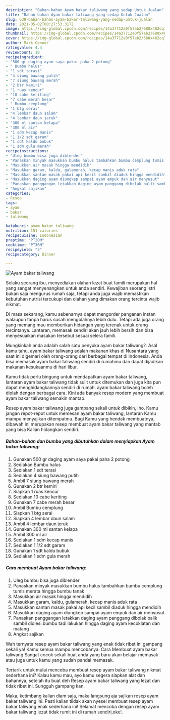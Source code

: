 ```yaml
---
description: "Bahan-bahan Ayam bakar taliwang yang sedap Untuk Jualan"
title: "Bahan-bahan Ayam bakar taliwang yang sedap Untuk Jualan"
slug: 639-bahan-bahan-ayam-bakar-taliwang-yang-sedap-untuk-jualan
date: 2021-05-02T00:27:53.317Z
image: https://img-global.cpcdn.com/recipes/14a37712a0f57ab2/680x482cq70/ayam-bakar-taliwang-foto-resep-utama.jpg
thumbnail: https://img-global.cpcdn.com/recipes/14a37712a0f57ab2/680x482cq70/ayam-bakar-taliwang-foto-resep-utama.jpg
cover: https://img-global.cpcdn.com/recipes/14a37712a0f57ab2/680x482cq70/ayam-bakar-taliwang-foto-resep-utama.jpg
author: Mark Conner
ratingvalue: 4.4
reviewcount: 10
recipeingredient:
- "500 gr daging ayam saya pakai paha 2 potong"
- " Bumbu halus"
- "1 sdt terasi"
- "4 siung bawang putih"
- "7 siung bawang merah"
- "2 btr kemiri"
- "1 ruas kencur"
- "10 cabe keriting"
- "7 cabe merah besar"
- " Bumbu cemplung"
- "1 btg serai"
- "4 lembar daun salam"
- "4 lembar daun jeruk"
- "300 ml santan kelapa"
- "300 ml air"
- "1 sdm kecap manis"
- "1 1/2 sdt garam"
- "1 sdt kaldu bubuk"
- "1 sdm gula merah"
recipeinstructions:
- "Uleg bumbu bisa juga diblender"
- "Panaskan minyak masukkan bumbu halus tambahkan bumbu cemplung tumis merata hingga bumbu tanak"
- "Masukkan air masak hingga mendidih"
- "Masukkan garam, kaldu, gulamerah, kecap manis aduk rata"
- "Masukkan santan masak pakai api kecil sambil diaduk hingga mendidih"
- "Masukkan daging ayam diungkep sampai ayam empuk dan air menyusut"
- "Panaskan panggangan letakkan daging ayam panggang dibolak balik sambil diolesi bumbu tadi lakukan hingga daging ayam kecoklatan dan matang"
- "Angkat sajikan"
categories:
- Resep
tags:
- ayam
- bakar
- taliwang

katakunci: ayam bakar taliwang 
nutrition: 151 calories
recipecuisine: Indonesian
preptime: "PT20M"
cooktime: "PT36M"
recipeyield: "3"
recipecategory: Dinner

---
```



![Ayam bakar taliwang](https://img-global.cpcdn.com/recipes/14a37712a0f57ab2/680x482cq70/ayam-bakar-taliwang-foto-resep-utama.jpg)

Selaku seorang ibu, menyediakan olahan lezat buat famili merupakan hal yang sangat menyenangkan untuk anda sendiri. Kewajiban seorang istri bukan saja mengurus rumah saja, tetapi anda juga wajib memastikan kebutuhan nutrisi tercukupi dan olahan yang dimakan orang tercinta wajib nikmat.

Di masa  sekarang, kamu sebenarnya dapat mengorder panganan instan walaupun tanpa harus susah mengolahnya lebih dulu. Tetapi ada juga orang yang memang mau memberikan hidangan yang terenak untuk orang tercintanya. Lantaran, memasak sendiri akan jauh lebih bersih dan bisa menyesuaikan masakan tersebut sesuai selera famili. 



Mungkinkah anda adalah salah satu penyuka ayam bakar taliwang?. Asal kamu tahu, ayam bakar taliwang adalah makanan khas di Nusantara yang saat ini digemari oleh orang-orang dari berbagai tempat di Indonesia. Anda bisa memasak ayam bakar taliwang sendiri di rumahmu dan dapat dijadikan makanan kesukaanmu di hari libur.

Kamu tidak perlu bingung untuk mendapatkan ayam bakar taliwang, lantaran ayam bakar taliwang tidak sulit untuk ditemukan dan juga kita pun dapat menghidangkannya sendiri di rumah. ayam bakar taliwang boleh diolah dengan berbagai cara. Kini ada banyak resep modern yang membuat ayam bakar taliwang semakin mantap.

Resep ayam bakar taliwang juga gampang sekali untuk dibikin, lho. Kamu jangan repot-repot untuk memesan ayam bakar taliwang, lantaran Kamu mampu menyajikan ditempatmu. Bagi Kamu yang hendak membuatnya, dibawah ini merupakan resep membuat ayam bakar taliwang yang mantab yang bisa Kalian hidangkan sendiri.

<!--inarticleads1-->

##### Bahan-bahan dan bumbu yang dibutuhkan dalam menyiapkan Ayam bakar taliwang:

1. Gunakan 500 gr daging ayam saya pakai paha 2 potong
1. Sediakan  Bumbu halus
1. Sediakan 1 sdt terasi
1. Sediakan 4 siung bawang putih
1. Ambil 7 siung bawang merah
1. Gunakan 2 btr kemiri
1. Siapkan 1 ruas kencur
1. Sediakan 10 cabe keriting
1. Gunakan 7 cabe merah besar
1. Ambil  Bumbu cemplung
1. Siapkan 1 btg serai
1. Siapkan 4 lembar daun salam
1. Ambil 4 lembar daun jeruk
1. Gunakan 300 ml santan kelapa
1. Ambil 300 ml air
1. Sediakan 1 sdm kecap manis
1. Sediakan 1 1/2 sdt garam
1. Gunakan 1 sdt kaldu bubuk
1. Sediakan 1 sdm gula merah




<!--inarticleads2-->

##### Cara membuat Ayam bakar taliwang:

1. Uleg bumbu bisa juga diblender
1. Panaskan minyak masukkan bumbu halus tambahkan bumbu cemplung tumis merata hingga bumbu tanak
1. Masukkan air masak hingga mendidih
1. Masukkan garam, kaldu, gulamerah, kecap manis aduk rata
1. Masukkan santan masak pakai api kecil sambil diaduk hingga mendidih
1. Masukkan daging ayam diungkep sampai ayam empuk dan air menyusut
1. Panaskan panggangan letakkan daging ayam panggang dibolak balik sambil diolesi bumbu tadi lakukan hingga daging ayam kecoklatan dan matang
1. Angkat sajikan




Wah ternyata resep ayam bakar taliwang yang enak tidak ribet ini gampang sekali ya! Kamu semua mampu mencobanya. Cara Membuat ayam bakar taliwang Sangat cocok sekali buat anda yang baru akan belajar memasak atau juga untuk kamu yang sudah pandai memasak.

Tertarik untuk mulai mencoba membuat resep ayam bakar taliwang nikmat sederhana ini? Kalau kamu mau, ayo kamu segera siapkan alat dan bahannya, setelah itu buat deh Resep ayam bakar taliwang yang lezat dan tidak ribet ini. Sungguh gampang kan. 

Maka, ketimbang kalian diam saja, maka langsung aja sajikan resep ayam bakar taliwang ini. Pasti kalian tiidak akan nyesel membuat resep ayam bakar taliwang enak sederhana ini! Selamat mencoba dengan resep ayam bakar taliwang lezat tidak rumit ini di rumah sendiri,oke!.


